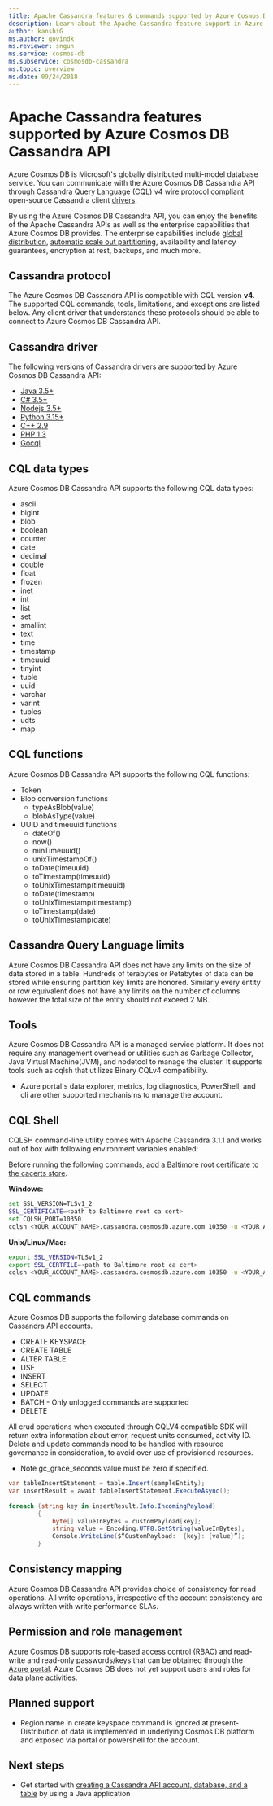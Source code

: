 ```yaml
---
title: Apache Cassandra features & commands supported by Azure Cosmos DB Cassandra API
description: Learn about the Apache Cassandra feature support in Azure Cosmos DB Cassandra API
author: kanshiG
ms.author: govindk
ms.reviewer: sngun
ms.service: cosmos-db
ms.subservice: cosmosdb-cassandra
ms.topic: overview
ms.date: 09/24/2018
---
```


# Apache Cassandra features supported by Azure Cosmos DB Cassandra API 

Azure Cosmos DB is Microsoft's globally distributed multi-model database service. You can communicate with the Azure Cosmos DB Cassandra API through Cassandra Query Language (CQL) v4 [wire protocol](https://github.com/apache/cassandra/blob/trunk/doc/native_protocol_v4.spec) compliant open-source Cassandra client [drivers](https://cassandra.apache.org/doc/latest/getting_started/drivers.html?highlight=driver). 

By using the Azure Cosmos DB Cassandra API, you can enjoy the benefits of the Apache Cassandra APIs as well as the enterprise capabilities that Azure Cosmos DB provides. The enterprise capabilities include [global distribution](distribute-data-globally.md), [automatic scale out partitioning](partition-data.md), availability and latency guarantees, encryption at rest, backups, and much more.

## Cassandra protocol 

The Azure Cosmos DB Cassandra API is compatible with CQL version **v4**. The supported CQL commands, tools, limitations, and exceptions are listed below. Any client driver that understands these protocols should be able to connect to Azure Cosmos DB Cassandra API.

## Cassandra driver

The following versions of Cassandra drivers are supported by Azure Cosmos DB Cassandra API:

* [Java 3.5+](https://github.com/datastax/java-driver)  
* [C# 3.5+](https://github.com/datastax/csharp-driver)  
* [Nodejs 3.5+](https://github.com/datastax/nodejs-driver)  
* [Python 3.15+](https://github.com/datastax/python-driver)  
* [C++ 2.9](https://github.com/datastax/cpp-driver)   
* [PHP 1.3](https://github.com/datastax/php-driver)  
* [Gocql](https://github.com/gocql/gocql)  
 
## CQL data types 

Azure Cosmos DB Cassandra API supports the following CQL data types:

* ascii  
* bigint  
* blob  
* boolean  
* counter  
* date  
* decimal  
* double  
* float  
* frozen  
* inet  
* int  
* list  
* set  
* smallint  
* text  
* time  
* timestamp  
* timeuuid  
* tinyint  
* tuple  
* uuid  
* varchar  
* varint  
* tuples  
* udts  
* map  

## CQL functions

Azure Cosmos DB Cassandra API supports the following CQL functions:

* Token  
* Blob conversion functions 
  * typeAsBlob(value)  
  * blobAsType(value)
* UUID and timeuuid functions 
  * dateOf()  
  * now()  
  * minTimeuuid()  
  * unixTimestampOf()  
  * toDate(timeuuid)  
  * toTimestamp(timeuuid)  
  * toUnixTimestamp(timeuuid)  
  * toDate(timestamp)  
  * toUnixTimestamp(timestamp)  
  * toTimestamp(date)  
  * toUnixTimestamp(date)  


## Cassandra Query Language limits

Azure Cosmos DB Cassandra API does not have any limits on the size of data stored in a table. Hundreds of terabytes or Petabytes of data can be stored while ensuring partition key limits are honored. Similarly every entity or row equivalent does not have any limits on the number of columns however the total size of the entity should not exceed 2 MB.

## Tools 

Azure Cosmos DB Cassandra API is a managed service platform. It does not require any management overhead or utilities such as Garbage Collector, Java Virtual Machine(JVM), and nodetool to manage the cluster. It supports tools such as cqlsh that utilizes Binary CQLv4 compatibility. 

* Azure portal's data explorer, metrics, log diagnostics, PowerShell, and cli are other supported mechanisms to manage the account.

## CQL Shell  

CQLSH command-line utility comes with Apache Cassandra 3.1.1 and works out of box with following environment variables enabled:

Before running the following commands, [add a Baltimore root certificate to the cacerts store](https://docs.microsoft.com/java/azure/java-sdk-add-certificate-ca-store?view=azure-java-stable#to-add-a-root-certificate-to-the-cacerts-store). 

**Windows:** 

```bash
set SSL_VERSION=TLSv1_2 
SSL_CERTIFICATE=<path to Baltimore root ca cert>
set CQLSH_PORT=10350 
cqlsh <YOUR_ACCOUNT_NAME>.cassandra.cosmosdb.azure.com 10350 -u <YOUR_ACCOUNT_NAME> -p <YOUR_ACCOUNT_PASSWORD> --ssl 
```
**Unix/Linux/Mac:**

```bash
export SSL_VERSION=TLSv1_2 
export SSL_CERTFILE=<path to Baltimore root ca cert>
cqlsh <YOUR_ACCOUNT_NAME>.cassandra.cosmosdb.azure.com 10350 -u <YOUR_ACCOUNT_NAME> -p <YOUR_ACCOUNT_PASSWORD> --ssl 
```

## CQL commands

Azure Cosmos DB supports the following database commands on Cassandra API accounts.

* CREATE KEYSPACE 
* CREATE TABLE 
* ALTER TABLE 
* USE 
* INSERT 
* SELECT 
* UPDATE 
* BATCH - Only unlogged commands are supported 
* DELETE

All crud operations when executed through CQLV4 compatible SDK will return extra information about error, request units consumed, activity ID. Delete and update commands need to be handled with resource governance in consideration, to avoid over use of provisioned resources. 
* Note  gc_grace_seconds value must be zero if specified.

```csharp
var tableInsertStatement = table.Insert(sampleEntity); 
var insertResult = await tableInsertStatement.ExecuteAsync(); 
 
foreach (string key in insertResult.Info.IncomingPayload) 
        { 
            byte[] valueInBytes = customPayload[key]; 
            string value = Encoding.UTF8.GetString(valueInBytes); 
            Console.WriteLine($“CustomPayload:  {key}: {value}”); 
        } 
```

## Consistency mapping 

Azure Cosmos DB Cassandra API provides choice of consistency for read operations. All write operations, irrespective of the account consistency are always written with write performance SLAs.

## Permission and role management

Azure Cosmos DB supports role-based access control (RBAC) and read-write and read-only passwords/keys that can be obtained through the [Azure portal](https://portal.azure.com). Azure Cosmos DB does not yet support users and roles for data plane activities. 

## Planned support 
* Region name in create keyspace command is ignored at present- Distribution of data is implemented in underlying Cosmos DB platform and exposed via portal or powershell for the account. 





## Next steps

- Get started with [creating a Cassandra API account, database, and a table](create-cassandra-api-account-java.md) by using a Java application

